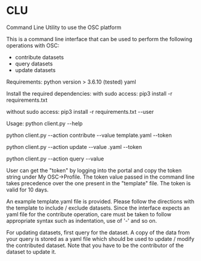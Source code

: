 # CLU
Command Line Utility to use the OSC platform

This is a command line interface that can be used to perform the following operations with OSC:
- contribute datasets
- query datasets
- update datasets

Requirements:
python version > 3.6.10 (tested)
yaml


Install the required dependencies:
with sudo access: pip3 install -r requirements.txt

without sudo access: pip3 install -r requirements.txt --user


Usage:
python client.py --help

python client.py --action contribute --value template.yaml --token <token>

python client.py --action update --value <osc-id>.yaml --token <token>

python client.py --action query --value <osc-id>

User can get the "token" by logging into the portal and copy the token string under My OSC->Profile. The token value passed in the command line takes precedence over the one present in the "template" file. The token is valid for 10 days.

An example template.yaml file is provided. Please follow the directions with the template to include / exclude datasets. Since the interface expects an yaml file for the contribute operation, care must be taken to follow appropriate syntax such as indentation, use of '-' and so on.

For updating datasets, first query for the dataset. A copy of the data from your query is stored as a yaml file which should be used to update / modify the contributed dataset. Note that you have to be the contributor of the dataset to update it.
